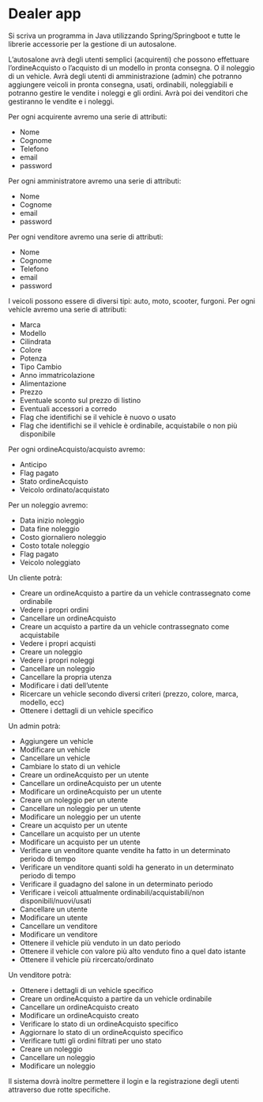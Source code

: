 # Dealer app
Si scriva un programma in Java utilizzando Spring/Springboot e tutte le librerie accessorie per la gestione di un autosalone.

L’autosalone avrà degli utenti semplici (acquirenti) che possono effettuare l’ordineAcquisto o l’acquisto di un modello in pronta consegna. O il noleggio di un vehicle.
Avrà degli utenti di amministrazione (admin) che potranno aggiungere veicoli in pronta consegna, usati, ordinabili, noleggiabili e potranno gestire le vendite i noleggi e gli ordini.
Avrà poi dei venditori che gestiranno le vendite e i noleggi.

Per ogni acquirente avremo una serie di attributi:
- Nome
- Cognome
- Telefono
- email
- password

Per ogni amministratore avremo una serie di attributi:
- Nome
- Cognome
- email
- password

Per ogni venditore avremo una serie di attributi:
- Nome
- Cognome
- Telefono
- email
- password

I veicoli possono essere di diversi tipi: auto, moto, scooter, furgoni.
Per ogni vehicle avremo una serie di attributi:
- Marca
- Modello
- Cilindrata
- Colore
- Potenza
- Tipo Cambio
- Anno immatricolazione
- Alimentazione
- Prezzo
- Eventuale sconto sul prezzo di listino
- Eventuali accessori a corredo
- Flag che identifichi se il vehicle è nuovo o usato
- Flag che identifichi se il vehicle è ordinabile, acquistabile o non più disponibile

Per ogni ordineAcquisto/acquisto avremo:
- Anticipo
- Flag pagato
- Stato ordineAcquisto
- Veicolo ordinato/acquistato

Per un noleggio avremo:
- Data inizio noleggio
- Data fine noleggio
- Costo giornaliero noleggio
- Costo totale noleggio
- Flag pagato
- Veicolo noleggiato

Un cliente potrà:
- Creare un ordineAcquisto a partire da un vehicle contrassegnato come ordinabile
- Vedere i propri ordini
- Cancellare un ordineAcquisto
- Creare un acquisto a partire da un vehicle contrassegnato come acquistabile
- Vedere i propri acquisti
- Creare un noleggio
- Vedere i propri noleggi
- Cancellare un noleggio
- Cancellare la propria utenza
- Modificare i dati dell’utente
- Ricercare un vehicle secondo diversi criteri (prezzo, colore, marca, modello, ecc)
- Ottenere i dettagli di un vehicle specifico

Un admin potrà:
- Aggiungere un vehicle
- Modificare un vehicle
- Cancellare un vehicle
- Cambiare lo stato di un vehicle
- Creare un ordineAcquisto per un utente
- Cancellare un ordineAcquisto per un utente
- Modificare un ordineAcquisto per un utente
- Creare un noleggio per un utente
- Cancellare un noleggio per un utente
- Modificare un noleggio per un utente
- Creare un acquisto per un utente
- Cancellare un acquisto per un utente
- Modificare un acquisto per un utente
- Verificare un venditore quante vendite ha fatto in un determinato periodo di tempo
- Verificare un venditore quanti soldi ha generato in un determinato periodo di tempo
- Verificare il guadagno del salone in un determinato periodo
- Verificare i veicoli attualmente ordinabili/acquistabili/non disponibili/nuovi/usati
- Cancellare un utente
- Modificare un utente
- Cancellare un venditore
- Modificare un venditore
- Ottenere il vehicle più venduto in un dato periodo
- Ottenere il vehicle con valore più alto venduto fino a quel dato istante
- Ottenere il vehicle più rircercato/ordinato

Un venditore potrà:
- Ottenere i dettagli di un vehicle specifico
- Creare un ordineAcquisto a partire da un vehicle ordinabile
- Cancellare un ordineAcquisto creato
- Modificare un ordineAcquisto creato
- Verificare lo stato di un ordineAcquisto specifico
- Aggiornare lo stato di un ordineAcquisto specifico
- Verificare tutti gli ordini filtrati per uno stato
- Creare un noleggio
- Cancellare un noleggio
- Modificare un noleggio

Il sistema dovrà inoltre permettere il login e la registrazione degli utenti attraverso due rotte specifiche.

